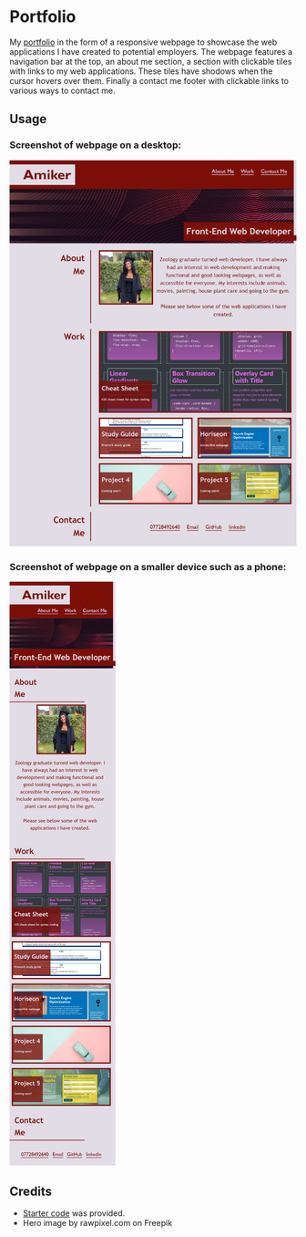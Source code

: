 # Portfolio
My [portfolio](https://amikerb.github.io/Portfolio/) in the form of a responsive webpage to showcase the web applications I have created to potential employers.
The webpage features a navigation bar at the top, an about me section, a section with clickable tiles with links to my
web applications. These tiles have shodows when the cursor hovers over them. Finally a contact me footer with clickable
links to various ways to contact me.

## Usage

### Screenshot of webpage on a desktop:
![alt text](/Images/desktop-view.png)

### Screenshot of webpage on a smaller device such as a phone:
![alt text](/images/phone-view.png)

## Credits

- [Starter code](https://github.com/skills-bootcamp/frontend-dev/tree/main/week2/day4/my-work) was provided.
- Hero image by rawpixel.com on Freepik